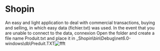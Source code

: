 # Shopin 
An easy and light application to deal with commercial transactions, buying and selling, in which easy data (fichier.txt) was used.
In the event that you are unable to connect to the data, connexion
Open the folder and create a file name Produit.txt and place it in _Shopin\bin\Debug\net6.0-windows\db\Preduit.TXT![ffft](https://github.com/slimaneda/_Shopin/assets/72896629/7db08c41-a143-4d59-85d7-8e07ce17bd54)

